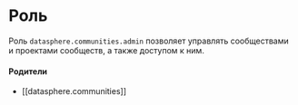 # Роль

Роль `datasphere.communities.admin` позволяет управлять сообществами и проектами сообществ, а также доступом к ним.


#### Родители

- [[datasphere.communities]]
